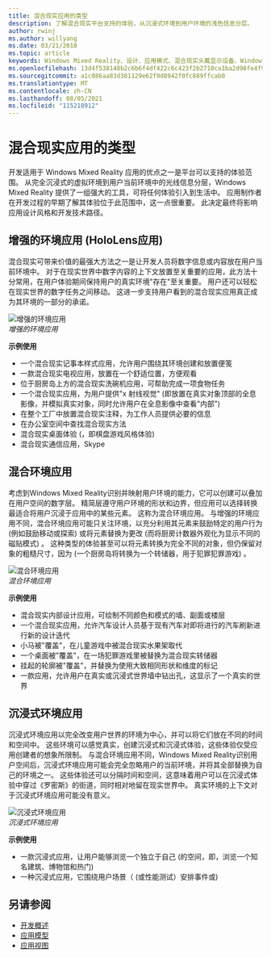 ```yaml
---
title: 混合现实应用的类型
description: 了解混合现实平台支持的体验，从沉浸式环境到用户环境的浅色信息分层。
author: rwinj
ms.author: willyang
ms.date: 03/21/2018
ms.topic: article
keywords: Windows Mixed Reality、设计、应用模式、混合现实头戴显示设备、Windows 混合现实头戴显示设备、虚拟现实头戴显示设备HoloLens
ms.openlocfilehash: 13d4f538148b2c6b6f4df422c6c423f2b2710ca1ba2d98fe4f952c14284035f8
ms.sourcegitcommit: a1c086aa83d381129e62f9d8942f0fc889ffcab0
ms.translationtype: MT
ms.contentlocale: zh-CN
ms.lasthandoff: 08/05/2021
ms.locfileid: "115218912"
---
```

# <a name="types-of-mixed-reality-apps"></a>混合现实应用的类型

开发适用于 Windows Mixed Reality 应用的优点之一是平台可以支持的体验范围。 从完全沉浸式的虚拟环境到用户当前环境中的光线信息分层，Windows Mixed Reality 提供了一组强大的工具，可将任何体验引入到生活中。 应用制作者在开发过程的早期了解其体验位于此范围中，这一点很重要。 此决定最终将影响应用设计风格和开发技术路径。

## <a name="enhanced-environment-apps-hololens-only"></a>增强的环境应用 (HoloLens应用) 

混合现实可带来价值的最强大方法之一是让开发人员将数字信息或内容放在用户当前环境中。 对于在现实世界中数字内容的上下文放置至关重要的应用，此方法十分常用，在用户体验期间保持用户的真实环境"存在"至关重要。 用户还可以轻松在现实世界的数字任务之间移动。 这进一步支持用户看到的混合现实应用真正成为其环境的一部分的承诺。

![增强的环境应用](images/enhancedenvironmentapps-640px.jpg)<br>
*增强的环境应用*

**示例使用**
* 一个混合现实记事本样式应用，允许用户围绕其环境创建和放置便笺
* 一款混合现实电视应用，放置在一个舒适位置，方便观看
* 位于厨房岛上方的混合现实洗碗机应用，可帮助完成一项食物任务
* 一个混合现实应用，为用户提供"x 射线视觉&quot; (即放置在真实对象顶部的全息影像，并模拟真实对象，同时允许用户在全息影像中查看&quot;内部") 
* 在整个工厂中放置混合现实注释，为工作人员提供必要的信息
* 在办公室空间中查找混合现实方法
* 混合现实桌面体验 (，即棋盘游戏风格体验) 
* 混合现实通信应用，Skype

## <a name="blended-environment-apps"></a>混合环境应用

考虑到Windows Mixed Reality识别并映射用户环境的能力，它可以创建可以叠加在用户空间的数字层。 精简层遵守用户环境的形状和边界，但应用可以选择转换最适合将用户沉浸于应用中的某些元素。 这称为混合环境应用。 与增强的环境应用不同，混合环境应用可能只关注环境，以充分利用其元素来鼓励特定的用户行为 (例如鼓励移动或探索) 或将元素替换为更改 (而将厨房计数器外观化为显示不同的磁贴模式) 。 这种类型的体验甚至可以将元素转换为完全不同的对象，但仍保留对象的粗糙尺寸，因为 (一个厨房岛将转换为一个转储器，用于犯罪犯罪游戏) 。

![混合环境应用](images/blendedenvironmentapps-640px.jpg)<br>
*混合环境应用*

**示例使用**
* 混合现实内部设计应用，可绘制不同颜色和模式的墙、副面或楼层
* 一个混合现实应用，允许汽车设计人员基于现有汽车对即将进行的汽车刷新进行新的设计迭代
* 小马被"覆盖"，在儿童游戏中被混合现实水果架取代
* 一个桌面被"覆盖"，在一场犯罪游戏里被替换为混合现实转储器
* 挂起的轮廓被"覆盖"，并替换为使用大致相同形状和维度的标记
* 一款应用，允许用户在真实或沉浸式世界墙中钻出孔，这显示了一个真实的世界

## <a name="immersive-environment-apps"></a>沉浸式环境应用

沉浸式环境应用以完全改变用户世界的环境为中心，并可以将它们放在不同的时间和空间中。 这些环境可以感觉真实，创建沉浸式和沉浸式体验，这些体验仅受应用创建者的想象所限制。 与混合环境应用不同，Windows Mixed Reality识别用户空间后，沉浸式环境应用可能会完全忽略用户的当前环境，并将其全部替换为自己的环境之一。 这些体验还可以分隔时间和空间，这意味着用户可以在沉浸式体验中穿过《罗密斯》的街道，同时相对地留在现实世界中。 真实环境的上下文对于沉浸式环境应用可能没有意义。

![沉浸式环境应用](images/windows-mixed-reality-640px.jpg)<br>
*沉浸式环境应用*

**示例使用**
* 一款沉浸式应用，让用户能够浏览一个独立于自己 (的空间，即，浏览一个知名建筑、博物馆和热门) 
* 一种沉浸式应用，它围绕用户场景（ (或性能测试）安排事件或) 

## <a name="see-also"></a>另请参阅

* [开发概述](../develop/development.md)
* [应用模型](app-model.md)
* [应用视图](app-views.md)
